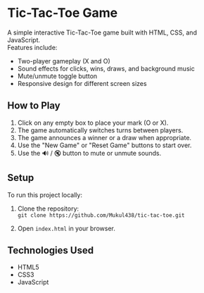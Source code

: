 # Tic-Tac-Toe Game

A simple interactive Tic-Tac-Toe game built with HTML, CSS, and JavaScript.  
Features include:
- Two-player gameplay (X and O)
- Sound effects for clicks, wins, draws, and background music
- Mute/unmute toggle button
- Responsive design for different screen sizes

## How to Play

1. Click on any empty box to place your mark (O or X).
2. The game automatically switches turns between players.
3. The game announces a winner or a draw when appropriate.
4. Use the "New Game" or "Reset Game" buttons to start over.
5. Use the 🔊 / 🔇 button to mute or unmute sounds.

## Setup

To run this project locally:

1. Clone the repository:  
   `git clone https://github.com/Mukul438/tic-tac-toe.git`

2. Open `index.html` in your browser.

## Technologies Used

- HTML5  
- CSS3  
- JavaScript  
